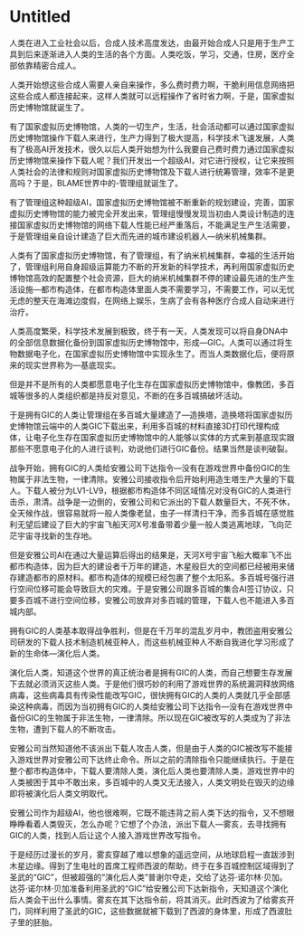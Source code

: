 # Untitled

人类在进入工业社会以后，合成人技术高度发达，由最开始合成人只是用于生产工具到后来逐渐进入人类的生活的各个方面。人类吃饭，学习，交通，住房，医疗全部依靠精密合成人。

人类开始想这些合成人需要人亲自来操作，多么费时费力啊，干脆利用信息网络把这些合成人都连接起来，这样人类就可以远程操作了省时省力啊，于是，国家虚拟历史博物馆就诞生了。

有了国家虚拟历史博物馆，人类的一切生产，生活，社会活动都可以通过国家虚拟历史博物馆操作下载人来进行，生产力得到了极大提高，科学技术飞速发展，人类有了极高AI开发技术，很久以后人类开始想为什么我要自己费时费力通过国家虚拟历史博物馆来操作下载人呢？我们开发出一个超级AI，对它进行授权，让它来按照人类社会的法律和规则对国家虚拟历史博物馆及下载人进行统筹管理，效率不是更高吗？于是，BLAME世界中的-管理组就诞生了。

有了管理组这种超级AI，国家虚拟历史博物馆被不断重新的规划建设，完善，国家虚拟历史博物馆的能力被完全开发出来，管理组慢慢发现当初由人类设计制造的连接国家虚拟历史博物馆的网络下载人性能已经严重落后，不能满足生产生活需要，于是管理组亲自设计建造了巨大而先进的城市建设机器人—纳米机械集群。

人类有了国家虚拟历史博物馆，有了管理组，有了纳米机械集群，幸福的生活开始了，管理组利用自身超级运算能力不断的开发新的科学技术，再利用国家虚拟历史博物馆高效的配置整个社会资源，巨大的纳米机械集群不停的建设最先进的生产生活设施—都市构造体，在都市构造体里面人类不需要学习，不需要工作，可以无忧无虑的整天在海滩边度假，在网络上娱乐，生病了会有各种医疗合成人自动来进行治疗。

人类高度繁荣，科学技术发展到极致，终于有一天，人类发现可以将自身DNA中的全部信息数据化备份到国家虚拟历史博物馆中，形成—GIC。人类可以通过将生物数据电子化，在国家虚拟历史博物馆中实现永生了。而当人类数据化后，便将原来的现实世界称为—基底现实。

但是并不是所有的人类都愿意电子化生存在国家虚拟历史博物馆中，像教团，多百城等很多的人类组织都是持反对意见，不断的在多百城搞破坏活动。

于是拥有GIC的人类让管理组在多百城大量建造了—造换塔，造换塔将国家虚拟历史博物馆云端中的人类GIC下载出来，利用多百城的材料直接3D打印代理构成体，让电子化生存在国家虚拟历史博物馆中的人能够以实体的方式来到基底现实跟那些不愿意电子化的人进行谈判，劝说他们进行GIC备份。结果当然是谈判破裂。

战争开始，拥有GIC的人类给安雅公司下达指令—没有在游戏世界中备份GIC的生物属于非法生物，一律清除。安雅公司接收指令后开始利用造生塔生产大量的下载人。下载人被分为LV1-LV9，根据都市构造体不同区域情况对没有GIC的人类进行击杀，肃清。战争是一边倒的，安雅公司和它派出的下载人数量巨大，不死不休，全天候作战，很容易就将一般人类像老鼠，虫子一样清扫干净，而多百城在感觉胜利无望后建设了巨大的宇宙飞船天河X号准备带着少量一般人类逃离地球，飞向茫茫宇宙寻找新的生存地。

但是安雅公司AI在通过大量运算后得出的结果是，天河X号宇宙飞船大概率飞不出都市构造体，因为巨大的建设者千万年的建造，木星般巨大的空间都已经被用来储存建造都市的原材料。都市构造体的规模已经包裹了整个太阳系。多百城号强行进行空间位移可能会导致巨大的灾难。于是安雅公司跟多百城的集合AI签订协议，只要多百城不进行空间位移，安雅公司放弃对多百城的管理，下载人也不能进入多百城内部。

拥有GIC的人类基本取得战争胜利，但是在千万年的混乱岁月中，教团盗用安雅公司研发的下载人技术制造机械亚种人，而这些机械亚种人不断自我进化学习形成了新的生命体—演化后人类。

演化后人类，知道这个世界的真正统治者是拥有GIC的人类，而自己想要生存发展下去就必须消灭这些人类。于是他们很巧妙的利用了游戏世界的系统漏洞释放网络病毒，这些病毒具有传染性能改写GIC，很快拥有GIC的人类的人类就几乎全部感染这种病毒，而因为当初拥有GIC的人类给安雅公司下达指令—没有在游戏世界中备份GIC的生物属于非法生物，一律清除。所以现在GIC被改写的人类成为了非法生物，遭到下载人的不断攻击。

安雅公司当然知道他不该派出下载人攻击人类，但是由于人类的GIC被改写不能接入游戏世界对安雅公司下达终止命令。所以之前的清除指令只能继续执行。于是在整个都市构造体中，下载人要清除人类，演化后人类也要清除人类，游戏世界中的人类被困于其中不敢出来，多百城中的人类又无法接入，人类文明处在毁灭的边缘即将被演化后人类文明取代。

安雅公司作为超级AI，他也很难啊，它既不能违背之前人类下达的指令，又不想眼睁睁看着人类毁灭，怎么办呢？它想了个办法，派出下载人—雾亥，去寻找拥有GIC的人类，找到人后让这个人接入游戏世界改写指令。

于是经历过漫长的岁月，雾亥穿越了难以想象的遥远空间，从地球启程一直跋涉到木星边缘。得到了生电社的首席工程师西波的帮助，终于在多百城控制区域得到了圣武的“GIC”，但被超强的“演化后人类”普谢尔夺走，交给了达芬·诺尔林·贝加。达芬·诺尔林·贝加准备利用圣武的“GIC”给安雅公司下达新指令，天知道这个演化后人类会干出什么事情。雾亥在其下达指令前，将其消灭。此时西波为了给雾亥开门，同样利用了圣武的GIC，这些数据就被下载到了西波的身体里，形成了西波肚子里的胚胎。


